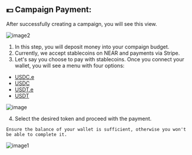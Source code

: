 ## 💵 Campaign Payment: 
After successfully creating a campaign, you will see this view.

![image2](https://hackmd.io/_uploads/S1Bmh8T_R.png)

1. In this step, you will deposit money into your compaign budget. 
2. Currently, we accept stablecoins on NEAR and payments via Stripe.
3. Let's say you choose to pay with stablecoins. Once you connect your wallet, you will see a menu with four options:
* [USDC.e](https://pikespeak.ai/wallet-explorer/a0b86991c6218b36c1d19d4a2e9eb0ce3606eb48.factory.bridge.near)
* [USDC](https://pikespeak.ai/wallet-explorer/17208628f84f5d6ad33f0da3bbbeb27ffcb398eac501a31bd6ad2011e36133a1)
* [USDT.e](https://pikespeak.ai/wallet-explorer/dac17f958d2ee523a2206206994597c13d831ec7.factory.bridge.near)
* [USDT](https://pikespeak.ai/wallet-explorer/usdt.tether-token.near/global)

![image](https://hackmd.io/_uploads/SyQAnIpOA.png)

4. Select the desired token and proceed with the payment.

```admonish note
Ensure the balance of your wallet is sufficient, otherwise you won't be able to complete it.
```

![image1](https://hackmd.io/_uploads/rycNCLa_C.png)
